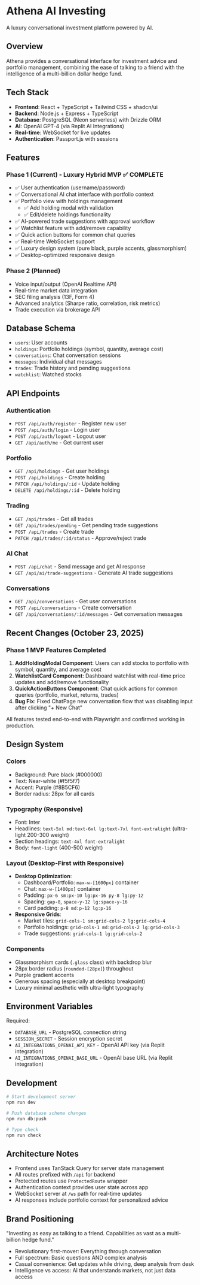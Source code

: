 # Athena AI Investing

A luxury conversational investment platform powered by AI.

## Overview

Athena provides a conversational interface for investment advice and portfolio management, combining the ease of talking to a friend with the intelligence of a multi-billion dollar hedge fund.

## Tech Stack

- **Frontend**: React + TypeScript + Tailwind CSS + shadcn/ui
- **Backend**: Node.js + Express + TypeScript
- **Database**: PostgreSQL (Neon serverless) with Drizzle ORM
- **AI**: OpenAI GPT-4 (via Replit AI Integrations)
- **Real-time**: WebSocket for live updates
- **Authentication**: Passport.js with sessions

## Features

### Phase 1 (Current) - Luxury Hybrid MVP ✅ COMPLETE
- ✅ User authentication (username/password)
- ✅ Conversational AI chat interface with portfolio context
- ✅ Portfolio view with holdings management
  - ✅ Add holding modal with validation
  - ✅ Edit/delete holdings functionality
- ✅ AI-powered trade suggestions with approval workflow
- ✅ Watchlist feature with add/remove capability
- ✅ Quick action buttons for common chat queries
- ✅ Real-time WebSocket support
- ✅ Luxury design system (pure black, purple accents, glassmorphism)
- ✅ Desktop-optimized responsive design

### Phase 2 (Planned)
- Voice input/output (OpenAI Realtime API)
- Real-time market data integration
- SEC filing analysis (13F, Form 4)
- Advanced analytics (Sharpe ratio, correlation, risk metrics)
- Trade execution via brokerage API

## Database Schema

- `users`: User accounts
- `holdings`: Portfolio holdings (symbol, quantity, average cost)
- `conversations`: Chat conversation sessions
- `messages`: Individual chat messages
- `trades`: Trade history and pending suggestions
- `watchlist`: Watched stocks

## API Endpoints

### Authentication
- `POST /api/auth/register` - Register new user
- `POST /api/auth/login` - Login user
- `POST /api/auth/logout` - Logout user
- `GET /api/auth/me` - Get current user

### Portfolio
- `GET /api/holdings` - Get user holdings
- `POST /api/holdings` - Create holding
- `PATCH /api/holdings/:id` - Update holding
- `DELETE /api/holdings/:id` - Delete holding

### Trading
- `GET /api/trades` - Get all trades
- `GET /api/trades/pending` - Get pending trade suggestions
- `POST /api/trades` - Create trade
- `PATCH /api/trades/:id/status` - Approve/reject trade

### AI Chat
- `POST /api/chat` - Send message and get AI response
- `GET /api/ai/trade-suggestions` - Generate AI trade suggestions

### Conversations
- `GET /api/conversations` - Get user conversations
- `POST /api/conversations` - Create conversation
- `GET /api/conversations/:id/messages` - Get conversation messages

## Recent Changes (October 23, 2025)

### Phase 1 MVP Features Completed
1. **AddHoldingModal Component**: Users can add stocks to portfolio with symbol, quantity, and average cost
2. **WatchlistCard Component**: Dashboard watchlist with real-time price updates and add/remove functionality
3. **QuickActionButtons Component**: Chat quick actions for common queries (portfolio, market, returns, trades)
4. **Bug Fix**: Fixed ChatPage new conversation flow that was disabling input after clicking "+ New Chat"

All features tested end-to-end with Playwright and confirmed working in production.

## Design System

### Colors
- Background: Pure black (#000000)
- Text: Near-white (#f5f5f7)
- Accent: Purple (#8B5CF6)
- Border radius: 28px for all cards

### Typography (Responsive)
- Font: Inter
- Headlines: `text-5xl md:text-6xl lg:text-7xl font-extralight` (ultra-light 200-300 weight)
- Section headings: `text-4xl font-extralight`
- Body: `font-light` (400-500 weight)

### Layout (Desktop-First with Responsive)
- **Desktop Optimization**:
  - Dashboard/Portfolio: `max-w-[1600px]` container
  - Chat: `max-w-[1400px]` container
  - Padding: `px-6 sm:px-10 lg:px-16 py-8 lg:py-12`
  - Spacing: `gap-8`, `space-y-12 lg:space-y-16`
  - Card padding: `p-8 md:p-12 lg:p-16`
- **Responsive Grids**:
  - Market tiles: `grid-cols-1 sm:grid-cols-2 lg:grid-cols-4`
  - Portfolio holdings: `grid-cols-1 md:grid-cols-2 lg:grid-cols-3`
  - Trade suggestions: `grid-cols-1 lg:grid-cols-2`

### Components
- Glassmorphism cards (`.glass` class) with backdrop blur
- 28px border radius (`rounded-[28px]`) throughout
- Purple gradient accents
- Generous spacing (especially at desktop breakpoint)
- Luxury minimal aesthetic with ultra-light typography

## Environment Variables

Required:
- `DATABASE_URL` - PostgreSQL connection string
- `SESSION_SECRET` - Session encryption secret
- `AI_INTEGRATIONS_OPENAI_API_KEY` - OpenAI API key (via Replit integration)
- `AI_INTEGRATIONS_OPENAI_BASE_URL` - OpenAI base URL (via Replit integration)

## Development

```bash
# Start development server
npm run dev

# Push database schema changes
npm run db:push

# Type check
npm run check
```

## Architecture Notes

- Frontend uses TanStack Query for server state management
- All routes prefixed with `/api` for backend
- Protected routes use `ProtectedRoute` wrapper
- Authentication context provides user state across app
- WebSocket server at `/ws` path for real-time updates
- AI responses include portfolio context for personalized advice

## Brand Positioning

"Investing as easy as talking to a friend. Capabilities as vast as a multi-billion hedge fund."

- Revolutionary first-mover: Everything through conversation
- Full spectrum: Basic questions AND complex analysis
- Casual convenience: Get updates while driving, deep analysis from desk
- Intelligence vs access: AI that understands markets, not just data access
